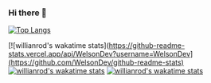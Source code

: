 ### Hi there 👋
[![Top Langs](https://github-readme-stats.vercel.app/api/top-langs/?username=WelsonDev&layout=compact)](https://github.com/WelsonDev/github-readme-stats)


[![willianrod's wakatime stats](https://github-readme-stats.vercel.app/api/WelsonDev?username=WelsonDev](https://github.com/WelsonDev/github-readme-stats)
[![willianrod's wakatime stats](https://github-readme-stats.vercel.app/api/wakatime?username=WelsonDev)](https://github.com/WelsonDev/github-readme-stats)
[![willianrod's wakatime stats](https://github-readme-stats.vercel.app/api/wakatime?username=WelsonDev)](https://github.com/anuraghazra/github-readme-stats)

<!--
**WelsonDev/WelsonDev** is a ✨ _special_ ✨ repository because its `README.md` (this file) appears on your GitHub profile.

Here are some ideas to get you started:

- 🔭 I’m currently working on ...
- 🌱 I’m currently learning ...
- 👯 I’m looking to collaborate on ...
- 🤔 I’m looking for help with ...
- 💬 Ask me about ...
- 📫 How to reach me: ...
- 😄 Pronouns: ...
- ⚡ Fun fact: ...
-->


